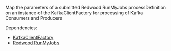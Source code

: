 Map the parameters of a submitted Redwood RunMyJobs processDefinition on an instance of the KafkaClientFactory for processing of Kafka Consumers and Producers

Dependencies:
- [KafkaClientFactory](https://github.com/JohannesKalma/KafkaClientFactory)
- [Redwood RunMyJobs](https://redwood.com)


